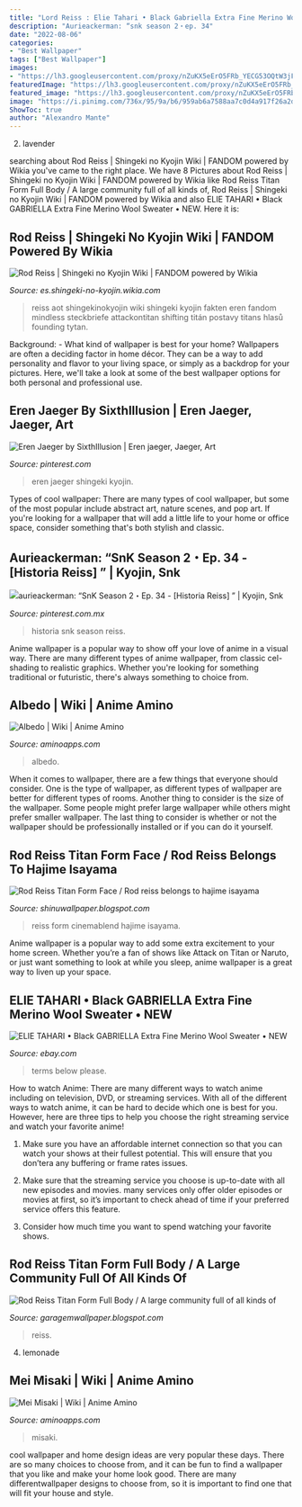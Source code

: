 ```yaml
---
title: "Lord Reiss : Elie Tahari • Black Gabriella Extra Fine Merino Wool Sweater • New"
description: "Aurieackerman: “snk season 2・ep. 34"
date: "2022-08-06"
categories:
- "Best Wallpaper"
tags: ["Best Wallpaper"]
images:
- "https://lh3.googleusercontent.com/proxy/nZuKX5eErO5FRb_YECG53OQtW3jFS3NgT6isFk2YPbop1akmyagZcuy_RsfZjWT0BTQOkr0bYZG8Ok88ruZZ6IbPzOeRRB_SCrT7N9i5cCSugZoZtaTFCwNxLM6GD-w9_HRJ9fMkG8p3sEEFiIUJj-4EOjz67CM2JtT7G5MWUti1FQ=w1200-h630-p-k-no-nu"
featuredImage: "https://lh3.googleusercontent.com/proxy/nZuKX5eErO5FRb_YECG53OQtW3jFS3NgT6isFk2YPbop1akmyagZcuy_RsfZjWT0BTQOkr0bYZG8Ok88ruZZ6IbPzOeRRB_SCrT7N9i5cCSugZoZtaTFCwNxLM6GD-w9_HRJ9fMkG8p3sEEFiIUJj-4EOjz67CM2JtT7G5MWUti1FQ=w1200-h630-p-k-no-nu"
featured_image: "https://lh3.googleusercontent.com/proxy/nZuKX5eErO5FRb_YECG53OQtW3jFS3NgT6isFk2YPbop1akmyagZcuy_RsfZjWT0BTQOkr0bYZG8Ok88ruZZ6IbPzOeRRB_SCrT7N9i5cCSugZoZtaTFCwNxLM6GD-w9_HRJ9fMkG8p3sEEFiIUJj-4EOjz67CM2JtT7G5MWUti1FQ=w1200-h630-p-k-no-nu"
image: "https://i.pinimg.com/736x/95/9a/b6/959ab6a7588aa7c0d4a917f26a2d75f4--eren-jaeger-eyes.jpg"
ShowToc: true
author: "Alexandro Mante"
---
```



2. lavender 

	

		
searching about Rod Reiss | Shingeki no Kyojin Wiki | FANDOM powered by Wikia you've came to the right place. We have 8 Pictures about Rod Reiss | Shingeki no Kyojin Wiki | FANDOM powered by Wikia like Rod Reiss Titan Form Full Body / A large community full of all kinds of, Rod Reiss | Shingeki no Kyojin Wiki | FANDOM powered by Wikia and also ELIE TAHARI • Black GABRIELLA Extra Fine Merino Wool Sweater • NEW. Here it is:
		
    
## Rod Reiss | Shingeki No Kyojin Wiki | FANDOM Powered By Wikia

<img loading=lazy src="https://vignette.wikia.nocookie.net/shingeki-no-kyojin/images/2/2f/Rod_Reiss_(anime).png/revision/latest?cb=20180904025340&amp;path-prefix=es" onerror="this.onerror=null;this.src='https://tse4.mm.bing.net/th?id=OIP.wnXZ0VHMHMNEXO-2jQKytgHaHa&amp;pid=15.1';" alt="Rod Reiss | Shingeki no Kyojin Wiki | FANDOM powered by Wikia">

_Source: es.shingeki-no-kyojin.wikia.com_

>reiss aot shingekinokyojin wiki shingeki kyojin fakten eren fandom mindless steckbriefe attackontitan shifting titán postavy titans hlasů founding tytan. 

	

Background: - What kind of wallpaper is best for your home?
Wallpapers are often a deciding factor in home décor. They can be a way to add personality and flavor to your living space, or simply as a backdrop for your pictures. Here, we'll take a look at some of the best wallpaper options for both personal and professional use.

    
## Eren Jaeger By SixthIllusion | Eren Jaeger, Jaeger, Art

<img loading=lazy src="https://i.pinimg.com/736x/95/9a/b6/959ab6a7588aa7c0d4a917f26a2d75f4--eren-jaeger-eyes.jpg" onerror="this.onerror=null;this.src='https://tse2.mm.bing.net/th?id=OIP.CSz7Cok7DusaC7PVJQpSNwHaHh&amp;pid=15.1';" alt="Eren Jaeger by SixthIllusion | Eren jaeger, Jaeger, Art">

_Source: pinterest.com_

>eren jaeger shingeki kyojin. 

	

Types of cool wallpaper:
There are many types of cool wallpaper, but some of the most popular include abstract art, nature scenes, and pop art. If you're looking for a wallpaper that will add a little life to your home or office space, consider something that's both stylish and classic.

    
## Aurieackerman: “SnK Season 2・Ep. 34 - [Historia Reiss] ” | Kyojin, Snk

<img loading=lazy src="https://i.pinimg.com/736x/3f/c3/60/3fc360a68ab5c657168debded4df3f6f.jpg" onerror="this.onerror=null;this.src='https://tse1.mm.bing.net/th?id=OIP._IxW8VgdfcEDIRQNCQ6LEwHaF7&amp;pid=15.1';" alt="aurieackerman: “SnK Season 2・Ep. 34 - [Historia Reiss] ” | Kyojin, Snk">

_Source: pinterest.com.mx_

>historia snk season reiss. 

	

Anime wallpaper is a popular way to show off your love of anime in a visual way. There are many different types of anime wallpaper, from classic cel-shading to realistic graphics. Whether you're looking for something traditional or futuristic, there's always something to choice from.

    
## Albedo | Wiki | Anime Amino

<img loading=lazy src="http://pa1.narvii.com/5850/13144bd10965cd9ec9412a7eb497e45ab3a622a9_00.gif" onerror="this.onerror=null;this.src='https://tse1.mm.bing.net/th?id=OIP.3kQBC1Kpfr26ER48RjVtygAAAA&amp;pid=15.1';" alt="Albedo | Wiki | Anime Amino">

_Source: aminoapps.com_

>albedo. 

	

When it comes to wallpaper, there are a few things that everyone should consider. One is the type of wallpaper, as different types of wallpaper are better for different types of rooms. Another thing to consider is the size of the wallpaper. Some people might prefer large wallpaper while others might prefer smaller wallpaper. The last thing to consider is whether or not the wallpaper should be professionally installed or if you can do it yourself.

    
## Rod Reiss Titan Form Face / Rod Reiss Belongs To Hajime Isayama

<img loading=lazy src="https://lh3.googleusercontent.com/proxy/nZuKX5eErO5FRb_YECG53OQtW3jFS3NgT6isFk2YPbop1akmyagZcuy_RsfZjWT0BTQOkr0bYZG8Ok88ruZZ6IbPzOeRRB_SCrT7N9i5cCSugZoZtaTFCwNxLM6GD-w9_HRJ9fMkG8p3sEEFiIUJj-4EOjz67CM2JtT7G5MWUti1FQ=w1200-h630-p-k-no-nu" onerror="this.onerror=null;this.src='https://tse3.mm.bing.net/th?id=OIP.PYheeGtpOLZNABCAweH6xwHaDt&amp;pid=15.1';" alt="Rod Reiss Titan Form Face / Rod reiss belongs to hajime isayama">

_Source: shinuwallpaper.blogspot.com_

>reiss form cinemablend hajime isayama. 

	

Anime wallpaper is a popular way to add some extra excitement to your home screen. Whether you’re a fan of shows like Attack on Titan or Naruto, or just want something to look at while you sleep, anime wallpaper is a great way to liven up your space.

    
## ELIE TAHARI • Black GABRIELLA Extra Fine Merino Wool Sweater • NEW

<img loading=lazy src="http://img.auctiva.com/imgdata/6/1/5/4/7/4/webimg/723603967_o.jpg" onerror="this.onerror=null;this.src='https://tse3.mm.bing.net/th?id=OIP.Gm5d0Y42Rl1aAXZaL4GJoAAAAA&amp;pid=15.1';" alt="ELIE TAHARI • Black GABRIELLA Extra Fine Merino Wool Sweater • NEW">

_Source: ebay.com_

>terms below please. 

	

How to watch Anime: There are many different ways to watch anime including on television, DVD, or streaming services.
With all of the different ways to watch anime, it can be hard to decide which one is best for you. However, here are three tips to help you choose the right streaming service and watch your favorite anime!
1. Make sure you have an affordable internet connection so that you can watch your shows at their fullest potential. This will ensure that you don’tera any buffering or frame rates issues.

2. Make sure that the streaming service you choose is up-to-date with all new episodes and movies. many services only offer older episodes or movies at first, so it’s important to check ahead of time if your preferred service offers this feature.

3. Consider how much time you want to spend watching your favorite shows.

    
## Rod Reiss Titan Form Full Body / A Large Community Full Of All Kinds Of

<img loading=lazy src="https://lh5.googleusercontent.com/proxy/mIGRCnuLFGFRKtb1OBJ7_LfJpvsVO4hHOfx4KTTLsiF2tN6X1MIk6ZHK8C0O-WDt_TOOO7uQ652mhQA1TpiUYLPhOHfblqTo9ZvcpSi6rvnWwteoPz8143o6F2ITvGYxMDMc-210P7iDiCO7mMBNn_BSif6JMFNMiqC34jlNLauOz6mUVkCY0cmW1c3oMrIYrw5leABVSPZRvthyoA0o=w1200-h630-p-k-no-nu" onerror="this.onerror=null;this.src='https://tse2.mm.bing.net/th?id=OIP.vExL7uKRiytH3TkwYHZjAgHaEU&amp;pid=15.1';" alt="Rod Reiss Titan Form Full Body / A large community full of all kinds of">

_Source: garagemwallpaper.blogspot.com_

>reiss. 

	

4. lemonade 

    
## Mei Misaki | Wiki | Anime Amino

<img loading=lazy src="https://pm1.narvii.com/6043/fe72a207f4b9a6b9b28e1d8102d28f7142e7890b_hq.jpg" onerror="this.onerror=null;this.src='https://tse4.mm.bing.net/th?id=OIP.yZh_DLbtx2mpo21jGDXnogHaKy&amp;pid=15.1';" alt="Mei Misaki | Wiki | Anime Amino">

_Source: aminoapps.com_

>misaki. 

	

cool wallpaper and home design ideas are very popular these days. There are so many choices to choose from, and it can be fun to find a wallpaper that you like and make your home look good. There are many differentwallpaper designs to choose from, so it is important to find one that will fit your house and style.

